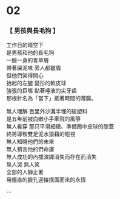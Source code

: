 # 02


### 【 男孩與長毛狗 】

工作日的晴空下  
是男孩和他的長毛狗  
一臉一身的青草屑  
帶著屎泥味   旁人都皺眉  
但他們笑得開心  
抬起的左腿   變形的軟皮球  
強張的巨嘴   黏著唾液的尖牙齒  
那根針名為「當下」抵著時間的薄膜。


無人理解   百里外沙灘半埋的破塑料  
是五年前被白嫩小手牽飛的風箏  
無人看穿   那只平滑細緻、準備踢中皮球的膝蓋  
終將導致雙足泥水狼藉的短視  
無人知曉他們的未來  
無人預言他的們命運  
無人成功的內插演譯消失而存在而消失  
無人哭  無人笑  
全部的人靜止著  
用僵直的臉孔迎接撲面而來的永恆

--

